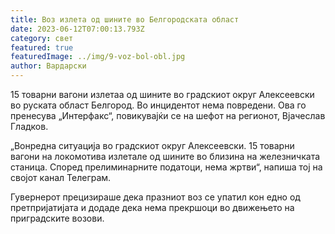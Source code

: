 ```yaml
---
title: Воз излета од шините во Белгородската област
date: 2023-06-12T07:00:13.793Z
category: свет
featured: true
featuredImage: ../img/9-voz-bol-obl.jpg
author: Вардарски
---
```

15 товарни вагони излетаа од шините во градскиот округ Алексеевски во руската област Белгород. Во инцидентот нема повредени. Ова го пренесува „Интерфакс“, повикувајќи се на шефот на регионот, Вјачеслав Гладков.

„Вонредна ситуација во градскиот округ Алексеевски. 15 товарни вагони на локомотива излетале од шините во близина на железничката станица. Според прелиминарните податоци, нема жртви“, напиша тој на својот канал Телеграм.

Гувернерот прецизираше дека празниот воз се упатил кон едно од претпријатијата и додаде дека нема прекршоци во движењето на приградските возови.